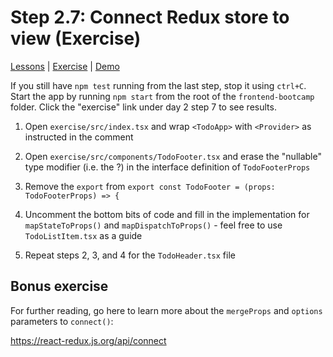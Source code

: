 # Step 2.7: Connect Redux store to view (Exercise)

[Lessons](../) | [Exercise](./exercise/) | [Demo](./demo/)

If you still have `npm test` running from the last step, stop it using `ctrl+C`. Start the app by running `npm start` from the root of the `frontend-bootcamp` folder. Click the "exercise" link under day 2 step 7 to see results.

1. Open `exercise/src/index.tsx` and wrap `<TodoApp>` with `<Provider>` as instructed in the comment

2. Open `exercise/src/components/TodoFooter.tsx` and erase the "nullable" type modifier (i.e. the ?) in the interface definition of `TodoFooterProps`

3. Remove the `export` from `export const TodoFooter = (props: TodoFooterProps) => {`

4. Uncomment the bottom bits of code and fill in the implementation for `mapStateToProps()` and `mapDispatchToProps()` - feel free to use `TodoListItem.tsx` as a guide

5. Repeat steps 2, 3, and 4 for the `TodoHeader.tsx` file

## Bonus exercise

For further reading, go here to learn more about the `mergeProps` and `options` parameters to `connect()`:

https://react-redux.js.org/api/connect
